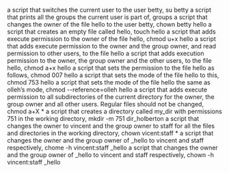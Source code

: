 a script that switches the current user to the user betty, su betty
a script that prints all the groups the current user is part of, groups
a script that changes the owner of the file hello to the user betty, chown betty hello
a script that creates an empty file called hello, touch hello
a script that adds execute permission to the owner of the file hello, chmod u+x hello
a script that adds execute permission to the owner and the group owner, and read permission to other users, to the file hello
a script that adds execution permission to the owner, the group owner and the other users, to the file hello, chmod a+x hello
a script that sets the permission to the file hello as follows, chmod 007 hello
a script that sets the mode of the file hello to this, chmod 753 hello
a script that sets the mode of the file hello the same as olleh’s mode, chmod --reference=olleh hello
a script that adds execute permission to all subdirectories of the current directory for the owner, the group owner and all other users. Regular files should not be changed, chmod a+X *
a script that creates a directory called my_dir with permissions 751 in the working directory, mkdir -m 751 dir_holberton
a script that changes the owner to vincent and the group owner to staff for all the files and directories in the working directory, chown vicent:staff *
a script that changes the owner and the group owner of _hello to vincent and staff respectively, chome -h vincent:staff _hello
a script that changes the owner and the group owner of _hello to vincent and staff respectively, chown -h vincent:staff _hello
